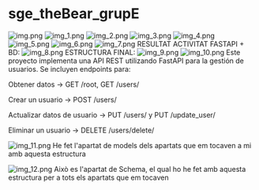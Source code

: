 # sge_theBear_grupE
![img.png](img.png)
![img_1.png](img_1.png)
![img_2.png](img_2.png)
![img_3.png](img_3.png)
![img_4.png](img_4.png)
![img_5.png](img_5.png)
![img_6.png](img_6.png)
![img_7.png](img_7.png)
RESULTAT ACTIVITAT FASTAPI + BD:
![img_8.png](img_8.png)
ESTRUCTURA FINAL:
![img_9.png](img_9.png)
![img_10.png](img_10.png)
Este proyecto implementa una API REST utilizando FastAPI para la gestión de usuarios. Se incluyen endpoints para:

Obtener datos → GET /root, GET /users/

Crear un usuario → POST /users/

Actualizar datos de usuario → PUT /users/ y PUT /update_user/

Eliminar un usuario → DELETE /users/delete/

![img_11.png](img_11.png)
He fet l'apartat de models dels apartats que em tocaven a mi amb aquesta estructura 

![img_12.png](img_12.png)
Això es l'apartat de Schema, el qual ho he fet amb aquesta estructura per a tots els apartats que em tocaven